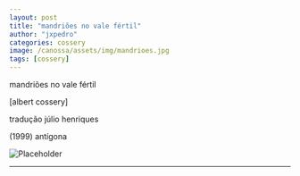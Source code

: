 ```yaml
---
layout: post
title: "mandriões no vale fértil"
author: "jxpedro"
categories: cossery
image: /canossa/assets/img/mandrioes.jpg
tags: [cossery]
---
```


<p>mandriões no vale fértil</p> 
<p>[albert cossery]</p> 
<p>tradução júlio henriques</p> 
<p>(1999) antígona</p>

![Placeholder](/canossa/assets/img/mandrioes.jpg)

<p></p>

<hr/>